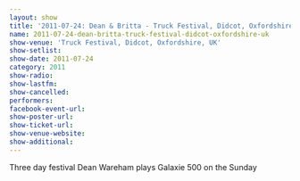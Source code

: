 ```yaml
---
layout: show
title: '2011-07-24: Dean & Britta - Truck Festival, Didcot, Oxfordshire, UK'
name: 2011-07-24-dean-britta-truck-festival-didcot-oxfordshire-uk
show-venue: 'Truck Festival, Didcot, Oxfordshire, UK'
show-setlist: 
show-date: 2011-07-24
category: 2011
show-radio: 
show-lastfm: 
show-cancelled: 
performers: 
facebook-event-url: 
show-poster-url: 
show-ticket-url: 
show-venue-website: 
show-additional: 
---
```


Three day festival Dean Wareham plays Galaxie 500 on the Sunday